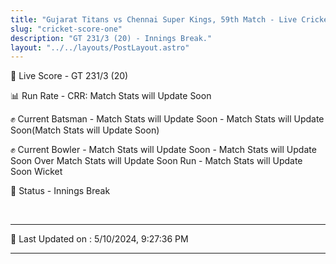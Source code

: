 ```yaml
---
title: "Gujarat Titans vs Chennai Super Kings, 59th Match - Live Cricket Score"
slug: "cricket-score-one"
description: "GT 231/3 (20) - Innings Break."
layout: "../../layouts/PostLayout.astro"
---
```


🔴 Live Score - GT 231/3 (20)  

📊 Run Rate - CRR: Match Stats will Update Soon  

✊ Current Batsman - Match Stats will Update Soon - Match Stats will Update Soon(Match Stats will Update Soon)  

✊ Current Bowler - Match Stats will Update Soon - Match Stats will Update Soon Over Match Stats will Update Soon Run - Match Stats will Update Soon Wicket  

📑 Status - Innings Break

<br />

***

📝 Last Updated on : 5/10/2024, 9:27:36 PM

***

